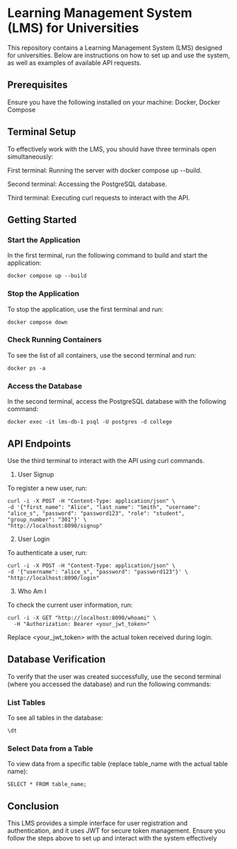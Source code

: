 # Learning Management System (LMS) for Universities
This repository contains a Learning Management System (LMS) designed for universities. Below are instructions on how to set up and use the system, as well as examples of available API requests.

## Prerequisites
Ensure you have the following installed on your machine: Docker, Docker Compose

## Terminal Setup
To effectively work with the LMS, you should have three terminals open simultaneously:

First terminal: Running the server with docker compose up --build.

Second terminal: Accessing the PostgreSQL database.

Third terminal: Executing curl requests to interact with the API.

## Getting Started
### Start the Application
In the first terminal, run the following command to build and start the application:
```
docker compose up --build
```

### Stop the Application
To stop the application, use the first terminal and run:
```
docker compose down
```

### Check Running Containers
To see the list of all containers, use the second terminal and run:

```
docker ps -a
```

### Access the Database
In the second terminal, access the PostgreSQL database with the following command:

```
docker exec -it lms-db-1 psql -U postgres -d college
```

## API Endpoints
Use the third terminal to interact with the API using curl commands.

1. User Signup

To register a new user, run:

```
curl -i -X POST -H "Content-Type: application/json" \
-d '{"first_name": "Alice", "last_name": "Smith", "username": "alice_s", "password": "password123", "role": "student", "group_number": "301"}' \
"http://localhost:8090/signup"
```

2. User Login

To authenticate a user, run:

```
curl -i -X POST -H "Content-Type: application/json" \
-d '{"username": "alice_s", "password": "password123"}' \
"http://localhost:8090/login"
```

3. Who Am I

To check the current user information, run:

```
curl -i -X GET "http://localhost:8090/whoami" \
  -H "Authorization: Bearer <your_jwt_token>"
```
Replace <your_jwt_token> with the actual token received during login.


## Database Verification
To verify that the user was created successfully, use the second terminal (where you accessed the database) and run the following commands:

### List Tables
To see all tables in the database:

```
\dt
```

### Select Data from a Table
To view data from a specific table (replace table_name with the actual table name):

```
SELECT * FROM table_name;
```

## Conclusion

This LMS provides a simple interface for user registration and authentication, and it uses JWT for secure token management. Ensure you follow the steps above to set up and interact with the system effectively
